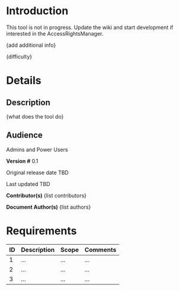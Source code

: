 # Introduction #
This tool is not in progress. Update the wiki and start development if interested in the AccessRightsManager.

{add additional info}

{difficulty}

# Details #

## Description ##
{what does the tool do}

## Audience ##
Admins and Power Users

**Version #**
0.1

Original release date
TBD

Last updated
TBD

**Contributor(s)**
{list contributors}

**Document Author(s)**
{list authors}

# Requirements #
| ID | Description | Scope | Comments |
|:---|:------------|:------|:---------|
| 1 | ... | ... | ... |
| 2 | ... | ... | ... |
| 3 | ... | ... | ... |
